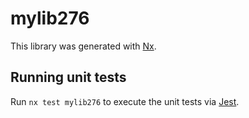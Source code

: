 # mylib276

This library was generated with [Nx](https://nx.dev).

## Running unit tests

Run `nx test mylib276` to execute the unit tests via [Jest](https://jestjs.io).
